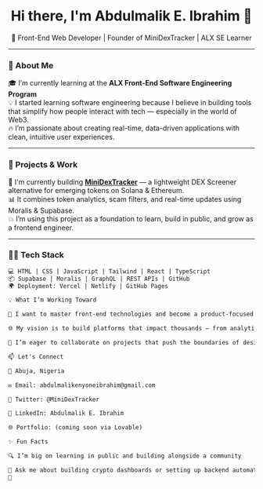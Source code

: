 <!-- Profile Header -->
<h1 align="center">Hi there, I'm Abdulmalik E. Ibrahim 👋</h1>
<p align="center">🚀 Front-End Web Developer | Founder of MiniDexTracker | ALX SE Learner</p>

---

### 🌟 About Me

🎓 I’m currently learning at the <strong>ALX Front-End Software Engineering Program</strong>  
💡 I started learning software engineering because I believe in building tools that simplify how people interact with tech — especially in the world of Web3.  
🔥 I’m passionate about creating real-time, data-driven applications with clean, intuitive user experiences.  

---

### 💼 Projects & Work

🔧 I'm currently building **[MiniDexTracker](#)** — a lightweight DEX Screener alternative for emerging tokens on Solana & Ethereum.  
📊 It combines token analytics, scam filters, and real-time updates using Moralis & Supabase.  
💥 I’m using this project as a foundation to learn, build in public, and grow as a frontend engineer.  

---

### 👨‍💻 Tech Stack

```html
💻 HTML | CSS | JavaScript | Tailwind | React | TypeScript  
📦 Supabase | Moralis | GraphQL | REST APIs | GitHub  
🌍 Deployment: Vercel | Netlify | GitHub Pages

💡 What I’m Working Toward

🔭 I want to master front-end technologies and become a product-focused developer capable of taking an idea from concept to launch.

🌐 My vision is to build platforms that impact thousands — from analytics tools to creative community-driven projects.

🤝 I’m eager to collaborate on projects that push the boundaries of design, data, and decentralization.

📫 Let's Connect

📍 Abuja, Nigeria

✉️ Email: abdulmalikenyoneibrahim@gmail.com

🧵 Twitter: @MiniDexTracker

💼 LinkedIn: Abdulmalik E. Ibrahim

🌐 Portfolio: (coming soon via Lovable)

✨ Fun Facts

🔍 I’m big on learning in public and building alongside a community

💬 Ask me about building crypto dashboards or setting up backend automations with Supabase
🙋‍
